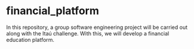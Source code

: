 # financial_platform
In this repository, a group software engineering project will be carried out along with the Itaú challenge. With this, we will develop a financial education platform.
